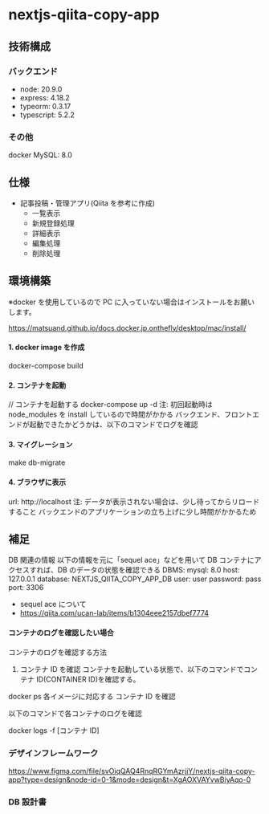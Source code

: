 # nextjs-qiita-copy-app

## 技術構成

### バックエンド

- node: 20.9.0
- express: 4.18.2
- typeorm: 0.3.17
- typescript: 5.2.2

### その他

docker
MySQL: 8.0

## 仕様

- 記事投稿・管理アプリ(Qiita を参考に作成)
  - 一覧表示
  - 新規登録処理
  - 詳細表示
  - 編集処理
  - 削除処理

## 環境構築

※docker を使用しているので PC に入っていない場合はインストールをお願いします。

https://matsuand.github.io/docs.docker.jp.onthefly/desktop/mac/install/

#### 1. docker image を作成

docker-compose build

#### 2. コンテナを起動

// コンテナを起動する
docker-compose up -d
注: 初回起動時は node_modules を install しているので時間がかかる バックエンド、フロントエンドが起動できたかどうかは、以下のコマンドでログを確認

#### 3. マイグレーション

make db-migrate

#### 4. ブラウザに表示

url: http://localhost
注: データが表示されない場合は、少し待ってからリロードすること バックエンドのアプリケーションの立ち上げに少し時間がかかるため

## 補足

DB 関連の情報
以下の情報を元に「sequel ace」などを用いて DB コンテナにアクセスすれば、DB のデータの状態を確認できる
DBMS: mysql: 8.0
host: 127.0.0.1
database: NEXTJS_QIITA_COPY_APP_DB
user: user
password: pass
port: 3306

- sequel ace について
- https://qiita.com/ucan-lab/items/b1304eee2157dbef7774

#### コンテナのログを確認したい場合

コンテナのログを確認する方法

1. コンテナ ID を確認
   コンテナを起動している状態で、以下のコマンドでコンテナ ID(CONTAINER ID)を確認する。

docker ps
各イメージに対応する コンテナ ID を確認

以下のコマンドで各コンテナのログを確認

docker logs -f [コンテナ ID]

### デザインフレームワーク

https://www.figma.com/file/svOiqQAQ4RnqRGYmAzrjjY/nextjs-qiita-copy-app?type=design&node-id=0-1&mode=design&t=XgAOXVAYvwBiyAqo-0

### DB 設計書
